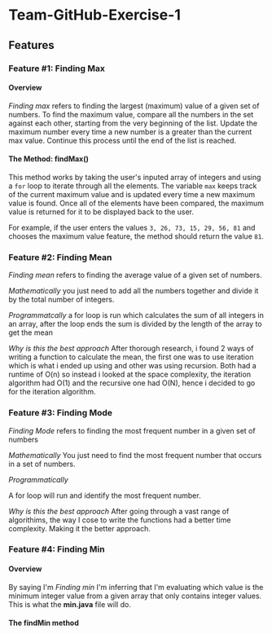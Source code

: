 # Team-GitHub-Exercise-1

## Features

### Feature #1: Finding Max

#### Overview

_Finding max_ refers to finding the largest (maximum) value of a given set of numbers. To find the maximum value, compare all the numbers in the set against each other, starting from the very beginning of the list. Update the maximum number every time a new number is a greater than the current max value. Continue this process until the end of the list is reached.

#### The Method: findMax()

This method works by taking the user's inputed array of integers and using a `for` loop to iterate through all the elements. The variable `max` keeps track of the current maximum value and is updated every time a new maximum value is found. Once all of the elements have been compared, the maximum value is returned for it to be displayed back to the user.

For example, if the user enters the values `3, 26, 73, 15, 29, 56, 81` and chooses the maximum value feature, the method should return the value `81`.

### Feature #2: Finding Mean

_Finding mean_
refers to finding the average value of a given set of numbers.

_Mathematically_
you just need to add all the numbers together and divide it by the total number of integers.

_Programmatcally_
a for loop is run which calculates the sum of all integers in an array, after the loop ends the sum is divided by the length of the array to get the mean

_Why is this the best approach_
After thorough research, i found 2 ways of writing a function to calculate the mean, the first one was to use iteration which is what i ended up using and other was using recursion. Both had a runtime of O(n) so instead i looked at the space complexity, the iteration algorithm had O(1) and the recursive one had O(N), hence i decided to go for the iteration algorithm.

### Feature #3: Finding Mode

_Finding Mode_
refers to finding the most frequent number in a given set of numbers

_Mathematically_
You just need to find the most frequent number that occurs in a set of numbers.

_Programmatically_

A for loop will run and identify the most frequent number.

_Why is this the best approach_
After going through a vast range of algorithims, the way I cose to write the functions had a better time complexity. Making it the better approach.

### Feature #4: Finding Min

#### Overview

By saying I'm _Finding min_ I'm inferring that I'm evaluating which value is the minimum integer value from a given array that only contains integer values. This is what the **min.java** file will do.

#### The findMin method
